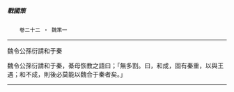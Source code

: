 

##### 戰國策
　　`卷二十二 ‧ 魏策一`

* * *

魏令公孫衍請和于秦

魏令公孫衍請和于秦，綦母恢教之語曰；「無多割。曰，和成，固有秦重，以與王遇；和不成，則後必莫能以魏合于秦者矣。」

* * *

